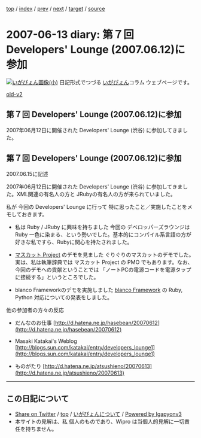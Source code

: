 [top](../index.html) 
 / [index](index.html) 
 / [prev](ig070611.html) 
 / [next](ig070615.html) 
 / [target](https://igapyon.github.io/diary/2007/ig070613.html) 
 / [source](https://github.com/igapyon/diary/blob/master/2007/ig070613.src.md) 

2007-06-13 diary: 第７回 Developers' Lounge (2007.06.12)に参加
=====================================================================================================
[![いがぴょん画像(小)](https://igapyon.github.io/diary/images/iga200306s.jpg "いがぴょん")](https://igapyon.github.io/diary/memo/memoigapyon.html) 日記形式でつづる [いがぴょん](https://igapyon.github.io/diary/memo/memoigapyon.html)コラム ウェブページです。

[old-v2](ig070613-orig.html)

## 第７回 Developers' Lounge (2007.06.12)に参加

2007年06月12日に開催された Developers' Lounge (渋谷) に参加してきました。


## 第７回 Developers' Lounge (2007.06.12)に参加

2007.06.15に記述

2007年06月12日に開催された Developers' Lounge (渋谷) に参加してきました。XML関連の有名人の方と JRubyの有名人の方が来られていました。

私が 今回の Developers' Lounge に行って 特に思ったこと／実施したことをメモしておきます。

* 私は Ruby / JRuby に興味を持ちました
  今回の デベロッパーズラウンジは Ruby 一色に染まる、という勢いでした。基本的にコンパイル系言語の方が好きな私ですら、Rubyに関心を持たされました。
  
* [マスカット Project](http://maskat.sourceforge.jp/) のデモを見ました
  ぐりぐりのマスカットのデモでした。実は、私は執筆辞典では マスカット Project の PMO でもあります。なお、今回のデモへの貢献ということでは 「ノートPCの電源コードを電源タップに接続する」というところでした。
  
* blanco Frameworkのデモを実施しました
  [blanco Framework](http://www.igapyon.jp/blanco/blanco.ja.html) の Ruby, Python 対応についての発表をしました。

他の参加者の方々の反応

* だんなのお仕事
  [http://d.hatena.ne.jp/hasebean/20070612](http://d.hatena.ne.jp/hasebean/20070612)
  
* Masaki Katakai's Weblog
  [http://blogs.sun.com/katakai/entry/developers_lounge1](http://blogs.sun.com/katakai/entry/developers_lounge1)
  
* ものがたり
  [http://d.hatena.ne.jp/atsushieno/20070613](http://d.hatena.ne.jp/atsushieno/20070613)


----------------------------------------------------------------------------------------------------

## この日記について

* [Share on Twitter](https://twitter.com/intent/tweet?hashtags=igapyon%2Cdiary%2C%E3%81%84%E3%81%8C%E3%81%B4%E3%82%87%E3%82%93&text=%E7%AC%AC%EF%BC%97%E5%9B%9E+Developers%27+Lounge+%282007.06.12%29%E3%81%AB%E5%8F%82%E5%8A%A0&url=https%3A%2F%2Figapyon.github.io%2Fdiary%2F2007%2Fig070613.html) / [top](../index.html) / [いがぴょんについて](https://igapyon.github.io/diary/memo/memoigapyon.html) / [Powered by Igapyonv3](https://github.com/igapyon/igapyonv3)
* 本サイトの見解は、私 個人のものであり、Wipro は当個人的見解に一切責任を持ちません。 

